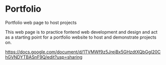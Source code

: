 # Portfolio
Portfolio web page to host projects

This web page is to practice fontend web development and design and act as a starting point for a portfolio website to host and demonstrate projects on.

https://docs.google.com/document/d/1TVMWf9z5JrejBx5GHzdtXQbGgI20ChGVNDYTBASnF9Q/edit?usp=sharing
